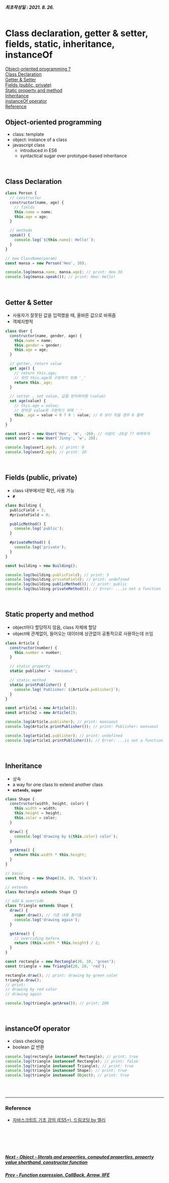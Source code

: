 ##### 최초작성일 : 2021. 8. 26.<br><br>

# Class declaration, getter & setter, fields, static, inheritance, instanceOf

[Object-oriented programming ?]()  
[Class Declaration]()  
[Getter & Setter]()  
[Fields (public, private)]()  
[Static property and method]()  
[Inheritance]()  
[instanceOf operator]()  
[Reference](#reference)

## Object-oriented programming

- class: template
- object: instance of a class
- javascript class
  - introduced in ES6
  - syntactical sugar over prototype-based inheritance

<br>

## Class Declaration

```js
class Person {
  // constructor
  constructor(name, age) {
    // fields
    this.name = name;
    this.age = age;
  }

  // methods
  speak() {
    console.log(`${this.name}: Hello!`);
  }
}

// new ClassName(param)
const mansa = new Person('Heo', 30);

console.log(mansa.name, mansa.age); // print: Heo 30
console.log(mansa.speak()); // print: Heo: Hello!
```

<br>

## Getter & Setter

- 사용자가 잘못된 값을 입력했을 때, 올바른 값으로 바꿔줌
- 객체지향적

```js
class User {
  constructor(name, gender, age) {
    this.name = name;
    this.gender = gender;
    this.age = age;
  }

  // getter, return value
  get age() {
    // return this.age;
    // 위의 this.age와 구분하기 위해 '_'
    return this._age;
  }

  // setter , set value, 값을 받아와야함 (value)
  set age(value) {
    // this.age = value;
    // 받아온 value와 구분하기 위해 '_'
    this._age = value < 0 ? 0 : value; // 0 보다 작을 경우 0 출력
  }
}

const user1 = new User('Heo', 'm', -20); // 사람이 -20살 ?? 바꿔주자
const user2 = new User('Jinny', 'w', 20);

console.log(user1.age); // print: 0
console.log(user2.age); // print: 20
```

<br>

## Fields (public, private)

- class 내부에서만 확인, 사용 가능
- **`#`**

```js
class Building {
  publicField = 5;
  #privateField = 0;

  publicMethod() {
    console.log('public');
  }

  #privateMethod() {
    console.log('private');
  }
}

const building = new Building();

console.log(building.publicField); // print: 5
console.log(building.privateField); // print: undefined
console.log(building.publicMethod()); // print: public
console.log(building.privateMethod()); // Error: ...is not a function
```

<br>

## Static property and method

- object마다 할당하지 않음, class 자체에 할당
- object에 관계없이, 들어오는 데이터에 상관없이 공통적으로 사용하는데 쓰임

```js
class Article {
  constructor(number) {
    this.number = number;
  }

  // static property
  static publisher = 'mansaout';

  // static method
  static printPublisher() {
    console.log(`Publisher: ${Article.publisher}`);
  }
}

const article1 = new Article(1);
const article2 = new Article(2);

console.log(Article.publisher); // print: mansaout
console.log(Article.printPublisher()); // print: Publisher: mansaout

console.log(article1.publisher); // print: undefined
console.log(article1.printPublisher()); // Error: ...is not a function
```

<br>

## Inheritance

- 상속
- a way for one class to extend another class
- **`extends`**, **`super`**

```js
class Shape {
  constructor(width, height, color) {
    this.width = width;
    this.height = height;
    this.color = color;
  }

  draw() {
    console.log(`drawing by ${this.color} color`);
  }

  getArea() {
    return this.width * this.height;
  }
}

// basic
const thing = new Shape(10, 10, 'black');

// extends
class Rectangle extends Shape {}

// add & override
class Triangle extends Shape {
  draw() {
    super.draw(); // 기존 내용 불러옴
    console.log('drawing again');
  }

  getArea() {
    // overriding before
    return (this.width * this.height) / 2;
  }
}

const rectangle = new Rectangle(20, 10, 'green');
const triangle = new Triangle(20, 20, 'red');

rectangle.draw(); // print: drawing by green color
triangle.draw();
// print:
// drawing by red color
// drawing again

console.log(triangle.getArea()); // print: 200
```

<br>

## instanceOf operator

- class checking
- boolean 값 반환

```js
console.log(rectangle instanceof Rectangle); // print: true
console.log(triangle instanceof Rectangle); // print: false
console.log(triangle instanceof Triangle); // print: true
console.log(triangle instanceof Shape); // print: true
console.log(triangle instanceof Object); // print: true
```

<br><br>

---

### **Reference**

- [자바스크립트 기초 강의 (ES5+), 드림코딩 by 엘리](https://www.youtube.com/playlist?list=PLv2d7VI9OotTVOL4QmPfvJWPJvkmv6h-2)

## <br><br>

##### [Next - Object - literals and properties, computed properties, property value shorthand, constructor function](/Javascript/basic_09_object_1.md)

##### [Prev - Function expression, CallBack, Arrow, IIFE](/Javascript/basic_07_first_class_function.md)

